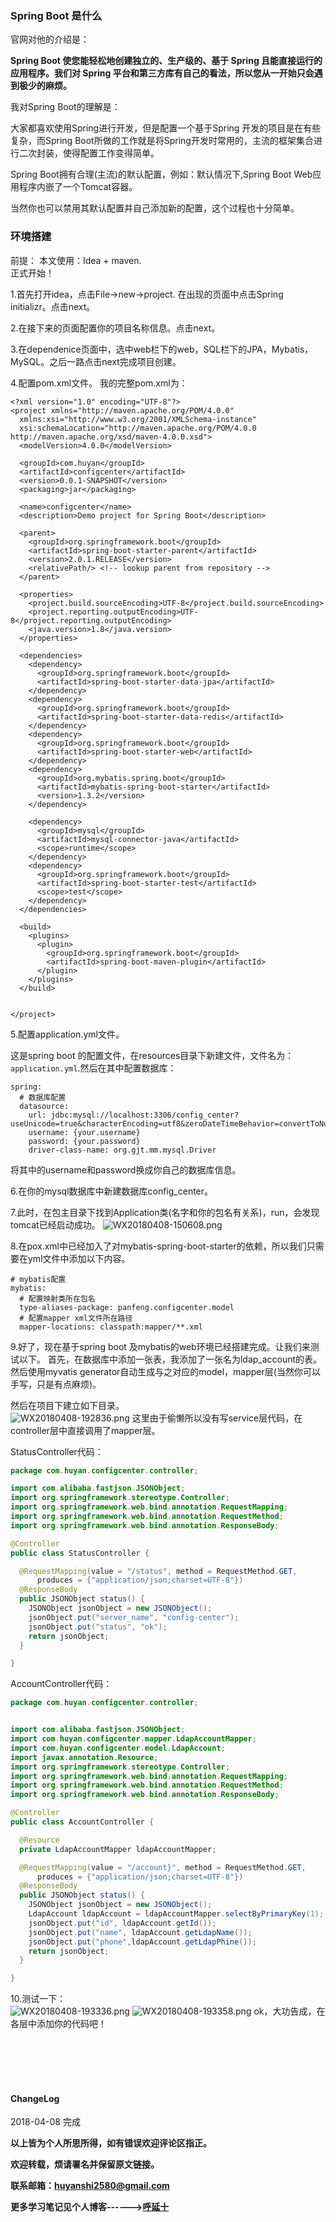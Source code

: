 ### Spring Boot 是什么
官网对他的介绍是：  

**Spring Boot 使您能轻松地创建独立的、生产级的、基于 Spring 且能直接运行的应用程序。我们对 Spring 平台和第三方库有自己的看法，所以您从一开始只会遇到极少的麻烦。**



我对Spring Boot的理解是：  

大家都喜欢使用Spring进行开发，但是配置一个基于Spring 开发的项目是在有些复杂，而Spring Boot所做的工作就是将Spring开发时常用的，主流的框架集合进行二次封装，使得配置工作变得简单。

Spring Boot拥有合理(主流)的默认配置，例如：默认情况下,Spring Boot Web应用程序内嵌了一个Tomcat容器。  

当然你也可以禁用其默认配置并自己添加新的配置，这个过程也十分简单。  

### 环境搭建
前提：
本文使用：Idea + maven.  
正式开始！

1.首先打开idea，点击File->new->project.
在出现的页面中点击Spring initializr。点击next。

2.在接下来的页面配置你的项目名称信息。点击next。

3.在dependenice页面中，选中web栏下的web，SQL栏下的JPA，Mybatis，MySQL。之后一路点击next完成项目创建。

4.配置pom.xml文件。
我的完整pom.xml为：

```
<?xml version="1.0" encoding="UTF-8"?>
<project xmlns="http://maven.apache.org/POM/4.0.0"
  xmlns:xsi="http://www.w3.org/2001/XMLSchema-instance"
  xsi:schemaLocation="http://maven.apache.org/POM/4.0.0 http://maven.apache.org/xsd/maven-4.0.0.xsd">
  <modelVersion>4.0.0</modelVersion>

  <groupId>com.huyan</groupId>
  <artifactId>configcenter</artifactId>
  <version>0.0.1-SNAPSHOT</version>
  <packaging>jar</packaging>

  <name>configcenter</name>
  <description>Demo project for Spring Boot</description>

  <parent>
    <groupId>org.springframework.boot</groupId>
    <artifactId>spring-boot-starter-parent</artifactId>
    <version>2.0.1.RELEASE</version>
    <relativePath/> <!-- lookup parent from repository -->
  </parent>

  <properties>
    <project.build.sourceEncoding>UTF-8</project.build.sourceEncoding>
    <project.reporting.outputEncoding>UTF-8</project.reporting.outputEncoding>
    <java.version>1.8</java.version>
  </properties>

  <dependencies>
    <dependency>
      <groupId>org.springframework.boot</groupId>
      <artifactId>spring-boot-starter-data-jpa</artifactId>
    </dependency>
    <dependency>
      <groupId>org.springframework.boot</groupId>
      <artifactId>spring-boot-starter-data-redis</artifactId>
    </dependency>
    <dependency>
      <groupId>org.springframework.boot</groupId>
      <artifactId>spring-boot-starter-web</artifactId>
    </dependency>
    <dependency>
      <groupId>org.mybatis.spring.boot</groupId>
      <artifactId>mybatis-spring-boot-starter</artifactId>
      <version>1.3.2</version>
    </dependency>

    <dependency>
      <groupId>mysql</groupId>
      <artifactId>mysql-connector-java</artifactId>
      <scope>runtime</scope>
    </dependency>
    <dependency>
      <groupId>org.springframework.boot</groupId>
      <artifactId>spring-boot-starter-test</artifactId>
      <scope>test</scope>
    </dependency>
  </dependencies>

  <build>
    <plugins>
      <plugin>
        <groupId>org.springframework.boot</groupId>
        <artifactId>spring-boot-maven-plugin</artifactId>
      </plugin>
    </plugins>
  </build>


</project>
```
5.配置application.yml文件。  

这是spring boot 的配置文件，在resources目录下新建文件，文件名为：```application.yml```.然后在其中配置数据库：
```
spring:
  # 数据库配置
  datasource:
    url: jdbc:mysql://localhost:3306/config_center?useUnicode=true&characterEncoding=utf8&zeroDateTimeBehavior=convertToNull&useSSL=false
    username: {your.username}
    password: {your.password}
    driver-class-name: org.gjt.mm.mysql.Driver
```
将其中的username和password换成你自己的数据库信息。  

6.在你的mysql数据库中新建数据库config_center。

7.此时，在包主目录下找到Application类(名字和你的包名有关系)，run，会发现tomcat已经启动成功。
![WX20180408-150608.png](https://i.loli.net/2018/04/08/5ac9bffa5f5c6.png)


8.在pox.xml中已经加入了对mybatis-spring-boot-starter的依赖，所以我们只需要在yml文件中添加以下内容。

```
# mybatis配置
mybatis:
  # 配置映射类所在包名
  type-aliases-package: panfeng.configcenter.model
  # 配置mapper xml文件所在路径
  mapper-locations: classpath:mapper/**.xml
```

9.好了，现在基于spring boot 及mybatis的web环境已经搭建完成。让我们来测试以下。
首先，在数据库中添加一张表，我添加了一张名为ldap_account的表。然后使用myvatis generator自动生成与之对应的model，mapper层(当然你可以手写，只是有点麻烦)。  

然后在项目下建立如下目录。  
![WX20180408-192836.png](https://i.loli.net/2018/04/08/5ac9fcffa1249.png)
这里由于偷懒所以没有写service层代码，在controller层中直接调用了mapper层。

StatusController代码：

```java
package com.huyan.configcenter.controller;

import com.alibaba.fastjson.JSONObject;
import org.springframework.stereotype.Controller;
import org.springframework.web.bind.annotation.RequestMapping;
import org.springframework.web.bind.annotation.RequestMethod;
import org.springframework.web.bind.annotation.ResponseBody;

@Controller
public class StatusController {

  @RequestMapping(value = "/status", method = RequestMethod.GET,
      produces = {"application/json;charset=UTF-8"})
  @ResponseBody
  public JSONObject status() {
    JSONObject jsonObject = new JSONObject();
    jsonObject.put("server_name", "config-center");
    jsonObject.put("status", "ok");
    return jsonObject;
  }

}

```

AccountController代码：  

```java
package com.huyan.configcenter.controller;


import com.alibaba.fastjson.JSONObject;
import com.huyan.configcenter.mapper.LdapAccountMapper;
import com.huyan.configcenter.model.LdapAccount;
import javax.annotation.Resource;
import org.springframework.stereotype.Controller;
import org.springframework.web.bind.annotation.RequestMapping;
import org.springframework.web.bind.annotation.RequestMethod;
import org.springframework.web.bind.annotation.ResponseBody;

@Controller
public class AccountController {

  @Resource
  private LdapAccountMapper ldapAccountMapper;

  @RequestMapping(value = "/account}", method = RequestMethod.GET,
      produces = {"application/json;charset=UTF-8"})
  @ResponseBody
  public JSONObject status() {
    JSONObject jsonObject = new JSONObject();
    LdapAccount ldapAccount = ldapAccountMapper.selectByPrimaryKey(1);
    jsonObject.put("id", ldapAccount.getId());
    jsonObject.put("name", ldapAccount.getLdapName());
    jsonObject.put("phone",ldapAccount.getLdapPhine());
    return jsonObject;
  }

}
```
10.测试一下：  
![WX20180408-193336.png](https://i.loli.net/2018/04/08/5ac9fe32eb939.png)
![WX20180408-193358.png](https://i.loli.net/2018/04/08/5ac9fe33017e9.png)
ok，大功告成，在各层中添加你的代码吧！

<br>
<br>
<br>
<br>
<h4>ChangeLog</h4>
2018-04-08      完成
<br>

**以上皆为个人所思所得，如有错误欢迎评论区指正。**

**欢迎转载，烦请署名并保留原文链接。**

**联系邮箱：huyanshi2580@gmail.com**

**更多学习笔记见个人博客------><a href="https://hublanker.github.io/blog/">呼延十</a>**


